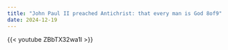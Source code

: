 ```yaml
---
title: "John Paul II preached Antichrist: that every man is God 8of9"
date: 2024-12-19
---
```


{{< youtube ZBbTX32wa1I >}}
